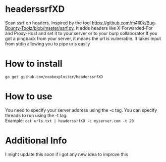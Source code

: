 # headerssrfXD
Scan ssrf on headers. Inspired by the tool https://github.com/m4ll0k/Bug-Bounty-Toolz/blob/master/ssrf.py. It adds headers like X-Forwarded-For and Proxy-Host and set it to your server or to your burp collaborator
If you got a pingback from your server, it means the url is vulnerable. It takes input from stdin allowing you to pipe urls easily

# How to install
```go get github.com/noobexploiter/headerssrfXD```

# How to use
You need to specify your server address using the -c tag. You can specify threads to run using the -t tag. <br>
Example:
```cat urls.txt | headerssrfXD -c myserver.com -t 20```

# Additional Info
I might update this soon if i got any new idea to improve this
